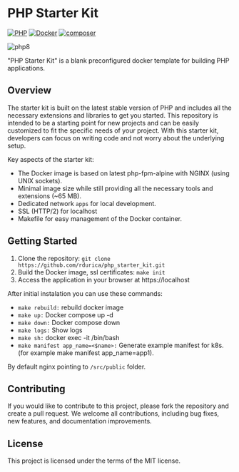 # PHP Starter Kit

[![PHP](https://img.shields.io/badge/PHP-8.4-blue.svg)](http://php.net)
[![Docker](https://img.shields.io/badge/Docker-powered-blue.svg)](https://www.docker.com/)
[![composer](https://img.shields.io/badge/composer-latest-green.svg)](https://getcomposer.org/)

![php8](https://github.com/user-attachments/assets/265bf808-0e8e-40a8-87fe-f473a708208d)

"PHP Starter Kit" is a blank  preconfigured docker template for building PHP applications.

## Overview

The starter kit is built on the latest stable version of PHP and includes all the necessary extensions and libraries to
get you started. This repository is intended to be a starting point for new projects and can be easily customized to fit
the specific needs of your project. With this starter kit, developers can focus on writing code and not worry
about the underlying setup. 

Key aspects of the starter kit:
 - The Docker image is based on latest php-fpm-alpine with NGINX (using UNIX sockets).
 - Minimal image size while still providing all the necessary tools and extensions (~65 MB).
 - Dedicated network `apps` for local development.
 - SSL (HTTP/2) for localhost
 - Makefile for easy management of the Docker container.

## Getting Started

1. Clone the repository: `git clone https://github.com/rdurica/php_starter_kit.git`
2. Build the Docker image, ssl certificates: `make init`
4. Access the application in your browser at https://localhost

After initial instalation you can use these commands:
- `make rebuild:` rebuild docker image
- `make up:` Docker compose up -d
- `make down:` Docker compose down
- `make logs:` Show logs
- `make sh:` docker exec -it <app> /bin/bash
- `make manifest app_name=<$name>:` Generate example manifest for k8s. (for example make manifest app_name=app1).

By default nginx pointing to `/src/public` folder.

## Contributing

If you would like to contribute to this project, please fork the repository and create a pull request. We welcome all
contributions, including bug fixes, new features, and documentation improvements.

## License

This project is licensed under the terms of the MIT license.